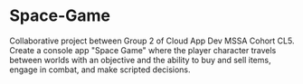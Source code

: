 # Space-Game
Collaborative project between Group 2 of Cloud App Dev MSSA Cohort CL5.  Create a console app "Space Game" where the player character travels between worlds with an objective and the ability to buy and sell items, engage in combat, and make scripted decisions.
